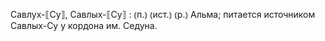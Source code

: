 ---
---

Савлух-⟦Су⟧, Савлых-⟦Су⟧
: ⦅п.⦆ ⦅ист.⦆ ⦅р.⦆ Альма; питается источником Савлых-Су у кордона им. Седуна. 
